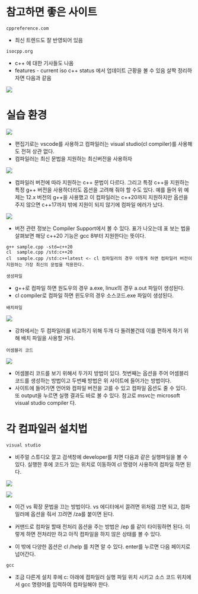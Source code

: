 # 참고하면 좋은 사이트

`cppreference.com`

- 최신 트렌드도 잘 반영되어 있음

`isocpp.org`

- c++ 에 대한 기사들도 나옴
- features - current iso c++ status 에서 업데이트 근황을 볼 수 있음 살짝 정리하자면 다음과 같음

![](../../image/2022-10-06-20-36-18.png)

# 실습 환경

![](../../image/2022-10-06-20-51-05.png)

- 편집기로는 vscode를 사용하고 컴파일러는 visual studio(cl compiler)를 사용해도 전혀 상관 없다.
- 컴파일러는 최신 문법을 지원하는 최신버전을 사용하자

![](../../image/2022-10-06-20-55-35.png)

- 컴파일러 버전에 따라 지원하는 c++ 문법이 다르다. 그리고 특정 c++을 지원하는 특정 g++ 버전을 사용하더라도 옵션을 고려해 줘야 할 수도 있다. 예를 들어 위 예제는 12.x 버전의 g++을 사용했고 이 컴파일러는 c++20까지 지원하지만 옵션을 주지 않으면 c++17까지 밖에 지원이 되지 않기에 컴파일 에러가 났다.

![](../../image/2022-10-06-21-01-04.png)

- 버전 관련 정보는 Compiler Support에서 볼 수 있다. 표가 나오는데 표 보는 법을 살펴보면 해당 c++20 기능은 gcc 8부터 지원한다는 뜻이다.

```
g++ sample.cpp -std=c++20
cl  sample.cpp /std:c++20
cl  sample.cpp /std:c++latest <- cl 컴파일러의 경우 이렇게 하면 컴파일러 버전이 지원하는 가장 최신의 문법을 적용한다.
```

`생성파일`

- g++로 컴파일 하면 원도우의 경우 a.exe, linux의 경우 a.out 파일이 생성된다.
- cl compiler로 컴파일 하면 윈도우의 경우 소스코드.exe 파일이 생성된다.

`배치파일`

![](../../image/2022-10-06-21-16-01.png)

- 강좌에서는 두 컴파일러를 비교하기 위해 두개 다 돌려볼건데 이를 편하게 하기 위해 배치 파일을 사용할 거다.

`어셈블리 코드`

![](../../image/2022-10-06-21-27-28.png)
- 어셈블리 코드를 보기 위해서 두가지 방법이 있다. 첫번째는 옵션을 주어 어셈블리 코드를 생성하는 방법이고 두번째 방법은 위 사이트에 들어가는 방법이다.
- 사이트에 들어가면 언어와 컴파일 버전을 고를 수 있고 컴파일 옵션도 줄 수 있다. 또 output을 누르면 실행 결과도 바로 볼 수 있다. 참고로 msvc는 microsoft visual studio compiler 다.

# 각 컴파일러 설치법

`visual studio`

- 비주얼 스튜디오 깔고 검색창에 developer를 치면 다음과 같은 실행파일을 볼 수 있다. 실행한 후에 코드가 있는 위치로 이동하여 cl 명령어 사용하여 컴파일 하면 된다. 

![](../../image/2022-10-06-21-39-28.png)

![](../../image/2022-10-12-19-44-01.png)

- 이건 vs 확장 문법을 끄는 방법이다. vs 에디터에서 끌려면 위처럼 끄면 되고, 컴파일러에 옵션을 줘서 끄려면 /za를 붙이면 된다.

- 커맨드로 컴파일 할때 전처리 옵션을 주는 방법은 /ep 를 같이 타이핑하면 된다. 이렇게 하면 전처리만 하고 아직 컴파일을 하지 않은 상태를 볼 수 있다.

- 이 밖에 다양한 옵션은 cl /help 를 치면 알 수 있다. enter를 누르면 다음 페이지로 넘어간다.

`gcc`

- 조금 다른게 설치 후에 c: 아래에 컴파일러 실행 파일 위치 시키고 소스 코드 위치에서 gcc 명령어를 입력하여 컴파일해야 한다.